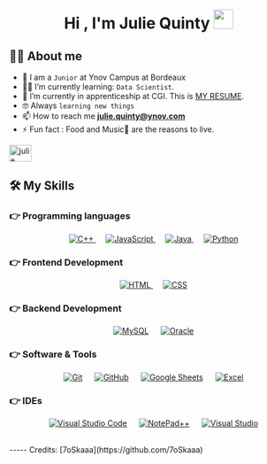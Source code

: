 <h1 align="center">Hi , I'm Julie Quinty <img src="https://media.giphy.com/media/hvRJCLFzcasrR4ia7z/giphy.gif" width="35"></h1>


## :sassy_woman:  About me
- :school: I am a `Junior` at Ynov Campus at Bordeaux
- :student: I’m currently learning: `Data Scientist`.
- :thinking: I’m currently in apprenticeship at CGI. This is [MY RESUME](https://drive.google.com/file/d/15xniLsRUCNoZBCWwuTcF7L00cLmkPmaL/view?usp=sharing).
- :nerd_face: Always `learning new things`
- 📫 How to reach me **julie.quinty@ynov.com**
- ⚡ Fun fact : Food and Music🎵 are the reasons to live.

 <a href="https://www.linkedin.com/in/julie-quinty/" target="blank"><img align="center"
      src="https://raw.githubusercontent.com/rahuldkjain/github-profile-readme-generator/master/src/images/icons/Social/linked-in-alt.svg"
      alt="julie quinty" height="30" width="40" /></a>

## 🛠️ My Skills

### 👉 Programming languages

<p align="center"> 
  &emsp;
  <a href="https://www.w3schools.com/cpp/" target="_blank"> 
    <img alt="C++" src="https://img.shields.io/badge/C++%20-%2300599C.svg?style=plastic&logo=c%2B%2B&logoColor=white">
  </a> 
  &emsp;
  <a href="https://developer.mozilla.org/en-US/docs/Web/JavaScript" target="_blank"> 
     <img alt="JavaScript" src="https://img.shields.io/badge/JavaScript%20-%23F7DF1E.svg?style=plastic&logo=javascript&logoColor=black">
   </a>
  &emsp;
  <a href="https://www.java.com" target="_blank"> 
    <img alt="Java" src="https://img.shields.io/badge/Java-%23007396.svg?style=plastic&logo=java&logoColor=white">
  </a>
  &emsp;
   <a href="https://www.python.org" target="_blank">
    <img alt="Python" src="https://img.shields.io/badge/Python%20-%2314354C.svg?style=plastic&logo=python&logoColor=white">
  </a>
</p>

### 👉 Frontend Development
<p align="center"> 
  &emsp; 
  <a href="https://www.w3.org/html/" target="_blank"> 
   <img alt="HTML" src="https://img.shields.io/badge/HTML5%20-%23E34F26.svg?style=plastic&logo=html5&logoColor=white">
  </a>   
  &emsp;
  <a href="https://www.w3schools.com/css/" target="_blank">
    <img alt="CSS" src="https://img.shields.io/badge/CSS%20-%231572B6.svg?style=plastic&logo=css3&logoColor=white">
  </a> 
</p>

### 👉 Backend Development
<p align="center"> 
  &emsp;
    <a href="#"><img alt="MySQL" src="https://img.shields.io/badge/MySQL%20-%2314354C.svg?style=plastic&logo=mysql&logoColor=white"></a>
  &emsp;
    <a href="#"><img alt="Oracle" src="https://img.shields.io/badge/Oracle-%23181717.svg?style=plastic&logo=oracle&logoColor=white"></a>
</p>

 ### 👉 Software & Tools
 
<p align="center">
  &emsp;
    <a href="#"><img alt="Git" src="https://img.shields.io/badge/Git%20-%23F05033.svg?style=plastic&logo=git&logoColor=white"></a>
  &emsp;
    <a href="#"><img alt="GitHub" src="https://img.shields.io/badge/github-%23181717.svg?style=plastic&logo=github&logoColor=white"></a>
  &emsp;
    <a href="#"><img alt="Google Sheets" src="https://img.shields.io/badge/Google%20Sheets%20-%2334A853.svg?style=plastic&logo=google%20sheets&logoColor=white"></a>
  &emsp;
      <a href="#"><img alt="Excel" src="https://img.shields.io/badge/Excel%20-%2334A885.svg?style=plastic&logo=excel&logoColor=white"></a>
</p>

 ### 👉 IDEs
 
<p align="center">
  &emsp;
    <a href="#"><img alt="Visual Studio Code" src="https://img.shields.io/badge/Visual%20Studio%20Code-0078d7.svg?style=plastic&logo=visual-studio-code&logoColor=white"></a>
  &emsp;
    <a href="#"><img alt="NotePad++" src="https://img.shields.io/badge/Notepad++-%23000000.svg?style=plastic&logo=notepad++&logoColor=white" /></a>
  &emsp;
    <a href="#"><img alt="Visual Studio" src="https://img.shields.io/badge/Visual%20Studio-%232C2255.svg?&style=plastic&logo=visual-studio&logoColor=white" /></a>
</p>


<br/>
-----
Credits: [7oSkaaa](https://github.com/7oSkaaa)
